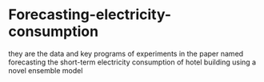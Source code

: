 # Forecasting-electricity-consumption
they are the data and key programs of experiments in the paper named forecasting the short-term electricity consumption of hotel building  using a novel ensemble model
